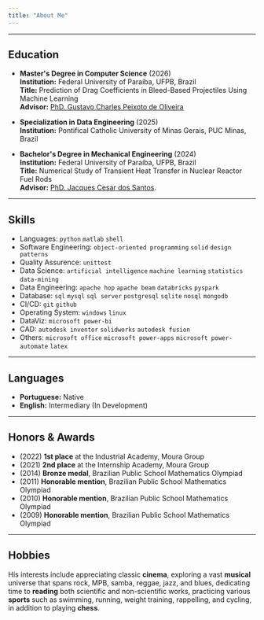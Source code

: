 ```yaml
---
title: "About Me"
---
```


---

## Education

* **Master's Degree in Computer Science** (2026)\
**Institution:** Federal University of Paraíba, UFPB, Brazil\
**Title:** Prediction of Drag Coefficients in Bleed-Based Projectiles Using Machine Learning\
**Advisor:** [PhD. Gustavo Charles Peixoto de Oliveira](https://gcpeixoto.github.io/)

* **Specialization in Data Engineering** (2025)\
**Institution:** Pontifical Catholic University of Minas Gerais, PUC Minas, Brazil

* **Bachelor's Degree in Mechanical Engineering** (2024)\
**Institution:** Federal University of Paraíba, UFPB, Brazil\
**Title:** Numerical Study of Transient Heat Transfer in Nuclear Reactor Fuel Rods\
**Advisor:** [PhD. Jacques Cesar dos Santos](http://lattes.cnpq.br/3095303507056273/).

---

## Skills

* Languages: `python` `matlab` `shell`
* Software Engineering: `object-oriented programming` `solid` `design patterns`
* Quality Assurence: `unittest`
* Data Science: `artificial intelligence` `machine learning` `statistics` `data-mining`
* Data Engineering: `apache hop` `apache beam` `databricks` `pyspark` 
* Database: `sql` `mysql` `sql server` `postgresql` `sqlite` `nosql` `mongodb`
* CI/CD: `git` `github`
* Operating System: `windows` `linux` 
* DataViz: `microsoft power-bi` 
* CAD: `autodesk inventor` `solidworks` `autodesk fusion`
* Others: `microsoft office` `microsoft power-apps` `microsoft power-automate` `latex`

---

## Languages

* **Portuguese:** Native
* **English:** Intermediary (In Development)

---

## Honors & Awards

* (2022) **1st place** at the Industrial Academy, Moura Group
* (2021) **2nd place** at the Internship Academy, Moura Group
* (2014) **Bronze medal**, Brazilian Public School Mathematics Olympiad
* (2011) **Honorable mention**, Brazilian Public School Mathematics Olympiad
* (2010) **Honorable mention**, Brazilian Public School Mathematics Olympiad
* (2009) **Honorable mention**, Brazilian Public School Mathematics Olympiad

---

## Hobbies

His interests include appreciating classic **cinema**, exploring a vast **musical** universe that spans rock, MPB, samba, reggae, jazz, and blues, dedicating time to **reading** both scientific and non-scientific works, practicing various **sports** such as swimming, running, weight training, rappelling, and cycling, in addition to playing **chess**.

